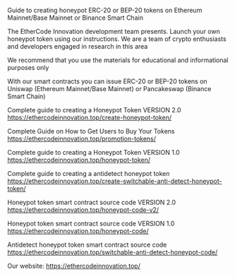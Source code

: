 Guide to creating honeypot ERC-20 or BEP-20 tokens on Ethereum Mainnet/Base Mainnet or Binance Smart Chain

The EtherCode Innovation development team presents. Launch your own honeypot token using our instructions. We are a team of crypto enthusiasts and developers engaged in research in this area

We recommend that you use the materials for educational and informational purposes only

With our smart contracts you can issue ERC-20 or BEP-20 tokens on Uniswap (Ethereum Mainnet/Base Mainnet) or Pancakeswap (Binance Smart Chain)

Сomplete guide to creating a Honeypot Token VERSION 2.0 https://ethercodeinnovation.top/create-honeypot-token/

Complete Guide on How to Get Users to Buy Your Tokens https://ethercodeinnovation.top/promotion-tokens/

Сomplete guide to creating a Honeypot Token VERSION 1.0 https://ethercodeinnovation.top/honeypot-token/

Complete guide to creating a antidetect honeypot token https://ethercodeinnovation.top/create-switchable-anti-detect-honeypot-token/


Honeypot token smart contract source code VERSION 2.0 https://ethercodeinnovation.top/honeypot-code-v2/

Honeypot token smart contract source code VERSION 1.0 https://ethercodeinnovation.top/honeypot-code/

Antidetect honeypot token smart contract source code https://ethercodeinnovation.top/switchable-anti-detect-honeypot-code/

Our website: https://ethercodeinnovation.top/
